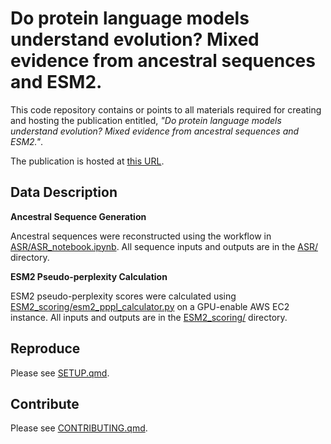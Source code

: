 
# Do protein language models understand evolution? Mixed evidence from ancestral sequences and ESM2.

This code repository contains or points to all materials required for creating and hosting the publication entitled, *"Do protein language models understand evolution?  Mixed evidence from ancestral sequences and ESM2."*.

The publication is hosted at [this URL]([https://arcadia-science.github.io/2025-asr-plms/]).

## Data Description

**Ancestral Sequence Generation**

Ancestral sequences were reconstructed using the workflow in [ASR/ASR_notebook.ipynb](ASR/ASR_notebook.ipynb).  All sequence inputs and outputs are in the [ASR/](ASR/) directory.

**ESM2 Pseudo-perplexity Calculation**

ESM2 pseudo-perplexity scores were calculated using [ESM2_scoring/esm2_pppl_calculator.py](ESM2_scoring/esm2_pppl_calculator.py) on a GPU-enable AWS EC2 instance. All inputs and outputs are in the [ESM2_scoring/](ESM2_scoring/) directory.

## Reproduce

Please see [SETUP.qmd](SETUP.qmd).

## Contribute

Please see [CONTRIBUTING.qmd](CONTRIBUTING.qmd).
